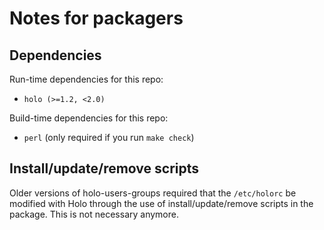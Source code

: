 # Notes for packagers

## Dependencies

Run-time dependencies for this repo:

* `holo (>=1.2, <2.0)`

Build-time dependencies for this repo:

* `perl` (only required if you run `make check`)

## Install/update/remove scripts

Older versions of holo-users-groups required that the `/etc/holorc` be modified
with Holo through the use of install/update/remove scripts in the package. This
is not necessary anymore.
